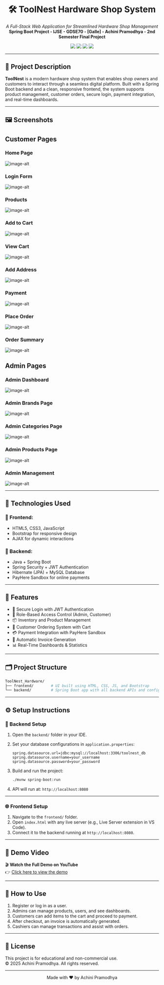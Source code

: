 <h1 align="center">🛠️ ToolNest Hardware Shop System</h1>
<p align="center">
  <i>A Full-Stack Web Application for Streamlined Hardware Shop Management</i><br>
  <b>Spring Boot Project - IJSE - GDSE70 - [Galle] - Achini Pramodhya - 2nd Semester Final Project</b>
</p>

<p align="center">
  <img src="https://img.shields.io/badge/SpringBoot-%236DB33F.svg?style=flat&logo=springboot&logoColor=white" />
  <img src="https://img.shields.io/badge/MySQL-%234479A1.svg?style=flat&logo=mysql&logoColor=white" />
  <img src="https://img.shields.io/badge/Java-%23ED8B00.svg?style=flat&logo=openjdk&logoColor=white" />
  <img src="https://img.shields.io/badge/Bootstrap-%23563D7C.svg?style=flat&logo=bootstrap&logoColor=white" />
</p>

---

## 📌 Project Description

**ToolNest** is a modern hardware shop system that enables shop owners and customers to interact through a seamless digital platform. Built with a Spring Boot backend and a clean, responsive frontend, the system supports product management, customer orders, secure login, payment integration, and real-time dashboards.

---

## 🖼️ Screenshots
  ## Customer Pages
  
### **Home Page**  
![image-alt](https://github.com/AchiniPramo/ToolNest_Hardware/blob/a82f34a0cd94867d0cd6b8f049ffc0d29b64dfe2/home.PNG)

### **Login Form**  
![image-alt](https://github.com/AchiniPramo/ToolNest_Hardware/blob/6100e04c04eaf520e5873ad20cd512a8d0f62751/login.PNG)

### **Products**  
![image-alt](https://github.com/AchiniPramo/ToolNest_Hardware/blob/c8fd70f894dd9b54fa4439a9d9ccc766c9a18825/products.PNG)

### **Add to Cart**  
![image-alt](https://github.com/AchiniPramo/ToolNest_Hardware/blob/c8fd70f894dd9b54fa4439a9d9ccc766c9a18825/AddToCart.PNG)

### **View Cart**  
![image-alt](https://github.com/AchiniPramo/ToolNest_Hardware/blob/c8fd70f894dd9b54fa4439a9d9ccc766c9a18825/ViewCart.PNG)

### **Add Address**  
![image-alt](https://github.com/AchiniPramo/ToolNest_Hardware/blob/ea365cb67ebd77cae65cbd46995bc5db1b0b1f6f/AddAddress.PNG)

### **Payment**  
![image-alt](https://github.com/AchiniPramo/ToolNest_Hardware/blob/ea365cb67ebd77cae65cbd46995bc5db1b0b1f6f/Payment.PNG)

### **Place Order**  
![image-alt](https://github.com/AchiniPramo/ToolNest_Hardware/blob/ea365cb67ebd77cae65cbd46995bc5db1b0b1f6f/PlaceOrder.PNG)

### **Order Summary**  
![image-alt](https://github.com/AchiniPramo/ToolNest_Hardware/blob/ea365cb67ebd77cae65cbd46995bc5db1b0b1f6f/OrderSummary.PNG)


## **Admin Pages** 

### **Admin Dashboard**   
![image-alt](https://github.com/AchiniPramo/ToolNest_Hardware/blob/f97831d21667ae7663b2d7b892d571f0c4e5cdd9/Admin-dashboard.PNG) 

### **Admin Brands Page**   
![image-alt](https://github.com/AchiniPramo/ToolNest_Hardware/blob/6100e04c04eaf520e5873ad20cd512a8d0f62751/admin-brandPNG.PNG) 

### **Admin Categories Page**   
![image-alt](https://github.com/AchiniPramo/ToolNest_Hardware/blob/6100e04c04eaf520e5873ad20cd512a8d0f62751/admin-categories.PNG) 

### **Admin Products Page**    
![image-alt](https://github.com/AchiniPramo/ToolNest_Hardware/blob/6100e04c04eaf520e5873ad20cd512a8d0f62751/admin-products.PNG)  

### **Admin Management**   
![image-alt](https://github.com/AchiniPramo/ToolNest_Hardware/blob/f97831d21667ae7663b2d7b892d571f0c4e5cdd9/Admin-Management.PNG) 

---

## 🧰 Technologies Used

### 🔹 Frontend:
- HTML5, CSS3, JavaScript
- Bootstrap for responsive design
- AJAX for dynamic interactions

### 🔹 Backend:
- Java + Spring Boot
- Spring Security + JWT Authentication
- Hibernate (JPA) + MySQL Database
- PayHere Sandbox for online payments

---

## 🧭 Features

- 🔐 Secure Login with JWT Authentication
- 👥 Role-Based Access Control (Admin, Customer)
- 📦 Inventory and Product Management
- 🛒 Customer Ordering System with Cart
- 💳 Payment Integration with PayHere Sandbox
- 📄 Automatic Invoice Generation
- 📊 Real-Time Dashboards & Statistics

---

## 🗂️ Project Structure

```bash
ToolNest_Hardware/
├── frontend/        # UI built using HTML, CSS, JS, and Bootstrap
└── backend/         # Spring Boot app with all backend APIs and configurations
```

---

## ⚙️ Setup Instructions

### 🔧 Backend Setup

1. Open the `backend/` folder in your IDE.
2. Set your database configurations in `application.properties`:
   ```
   spring.datasource.url=jdbc:mysql://localhost:3306/toolnest_db
   spring.datasource.username=your_username
   spring.datasource.password=your_password
   ```
3. Build and run the project:

   ```bash
   ./mvnw spring-boot:run
   ```

4. API will run at: `http://localhost:8080`

---

### 🌐 Frontend Setup

1. Navigate to the `frontend/` folder.
2. Open `index.html` with any live server (e.g., Live Server extension in VS Code).
3. Connect it to the backend running at `http://localhost:8080`.

---

## 🎥 Demo Video

🎬 **Watch the Full Demo on YouTube**  
👉 [Click here to view the demo](https://youtu.be/wRwXEhW_y3Y)

---

## 🚀 How to Use

1. Register or log in as a user.
2. Admins can manage products, users, and see dashboards.
3. Customers can add items to the cart and proceed to payment.
4. After checkout, an invoice is automatically generated.
5. Cashiers can manage transactions and assist with orders.

---

## 📝 License

This project is for educational and non-commercial use.  
© 2025 Achini Pramodhya. All rights reserved.

---

<p align="center">
  Made with ❤️ by Achini Pramodhya
</p>
